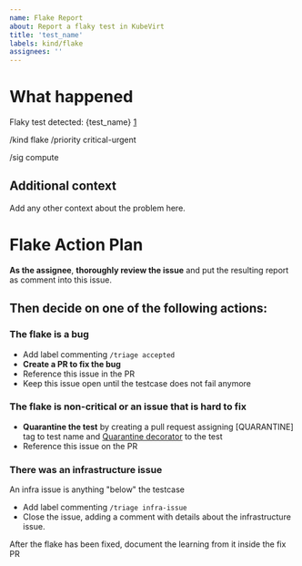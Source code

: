 ```yaml
---
name: Flake Report
about: Report a flaky test in KubeVirt
title: 'test_name'
labels: kind/flake
assignees: ''
---
```


# What happened

<!-- insert test name -->
Flaky test detected: {test_name} [1]

<!-- labels for flaky tests -->
/kind flake
/priority critical-urgent

<!-- sig assignment
     all tests contain a sig identifier, please assign the corresponding SIG to the issue, i.e.
     for a test name containing [sig-compute] or [sig-operator]
-->
/sig compute

<!-- note: the flakefinder url needs to be a stable one, i.e. instead of the moving latest report use any with a date instead -->
[1]: {flakefinder_url}

## Additional context
Add any other context about the problem here.

# Flake Action Plan

**As the assignee**, **thoroughly review the issue** and put the resulting report as comment into this issue.

## Then decide on one of the following actions:

### **The flake is a bug**

* Add label commenting `/triage accepted`
* **Create a PR to fix the bug**
* Reference this issue in the PR
* Keep this issue open until the testcase does not fail anymore

### **The flake is non-critical or an issue that is hard to fix**
* **Quarantine the test** by creating a pull request assigning [QUARANTINE] tag to test name and [Quarantine decorator](https://github.com/kubevirt/kubevirt/blob/f85a8117b8a90fd913ec0719faae9506866d1525/tests/decorators/decorators.go#L7) to the test
* Reference this issue on the PR

### There was an infrastructure issue

An infra issue is anything "below" the testcase

* Add label commenting `/triage infra-issue`
* Close the issue, adding a comment with details about the infrastructure issue.

After the flake has been fixed, document the learning from it inside the fix PR
